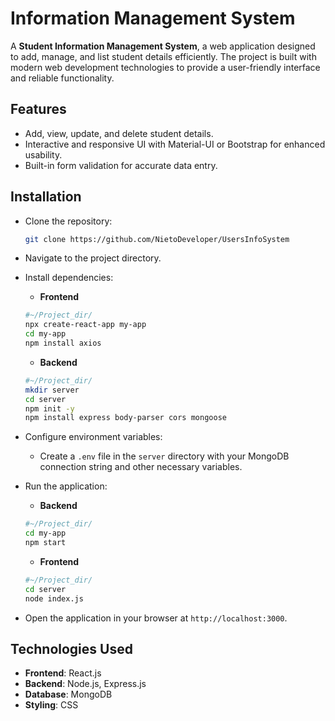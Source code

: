 # Information Management System

A **Student Information Management System**, a web application designed to add, manage, and list student details efficiently. The project is built with modern web development technologies to provide a user-friendly interface and reliable functionality.

## Features

-   Add, view, update, and delete student details.
-   Interactive and responsive UI with Material-UI or Bootstrap for enhanced usability.
-   Built-in form validation for accurate data entry.

## Installation

 - Clone the repository:
   ```bash
   git clone https://github.com/NietoDeveloper/UsersInfoSystem
 - Navigate to the project directory.
 - Install dependencies:
	- **Frontend**
	```bash
	#~/Project_dir/
	npx create-react-app my-app
	cd my-app
	npm install axios
	```
	 - **Backend**
	 ```bash
	 #~/Project_dir/
	 mkdir server
	 cd server
	 npm init -y
	 npm install express body-parser cors mongoose
	 ```
 - Configure environment variables:

   -  Create a  `.env`  file in the  `server`  directory with your MongoDB connection string and other necessary variables.
 
 - Run the application:

   - **Backend**
   ```bash
   #~/Project_dir/
   cd my-app
   npm start
   ```
   - **Frontend**
   ```bash
   #~/Project_dir/
   cd server
   node index.js
   ```
 - Open the application in your browser at `http://localhost:3000`.

## Technologies Used

-   **Frontend**: React.js
-   **Backend**: Node.js, Express.js
-   **Database**: MongoDB
-   **Styling**: CSS

